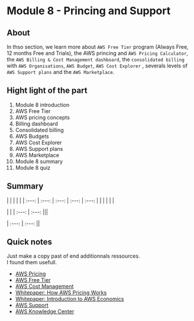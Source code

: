Module 8 - Princing and Support
================


About
------------
In thso section, we learn more about `AWS Free Tier` program (Always Free, 12 months Free and Trials), the  AWS princing and `ÀWS Pricing Calculator`, the `AWS Billing & Cost Management dashboard`, the `consolidated billing` with `AWS Organisations`, `AWS Budget`, `AWS Cost Explorer` , severals levels of `AWS Support plans` and the `AWS Marketplace`.  

Hight light of the part 
--
1. Module 8 introduction
2. AWS Free Tier
3. AWS pricing concepts
4. Billing dashboard
5. Consolidated billing
6. AWS Budgets
7. AWS Cost Explorer
8. AWS Support plans
9. AWS Marketplace
10. Module 8 summary
11. Module 8 quiz

Summary
--

 |  |  |  |  |
| :---: | :---: | :---: | :---: | :---:
| | | | | | 


 |  |
| :---: | :---: 
|||

| :---: | :---:
||


Quick notes
--
Just make a copy past of end additionnals ressources.\
I found them usefull.

* [AWS Pricing](https://aws.amazon.com/pricing "AWS Pricing")
* [AWS Free Tier](https://aws.amazon.com/free "AWS Free Tier")
* [AWS Cost Management](https://aws.amazon.com/aws-cost-management/ "AWS Cost Management")
* [Whitepaper: How AWS Pricing Works](https://docs.aws.amazon.com/whitepapers/latest/how-aws-pricing-works/welcome.html "Whitepaper: How AWS Pricing Works")
* [Whitepaper: Introduction to AWS Economics](https://d1.awsstatic.com/whitepapers/introduction-to-aws-cloud-economics-final.pdf "Whitepaper: Introduction to AWS Economics")
* [AWS Support](https://aws.amazon.com/premiumsupport "AWS Support")
* [AWS Knowledge Center](https://aws.amazon.com/premiumsupport/knowledge-center/ "AWS Knowledge Center")
